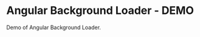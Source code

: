 Angular Background Loader - DEMO
================================

Demo of Angular Background Loader.